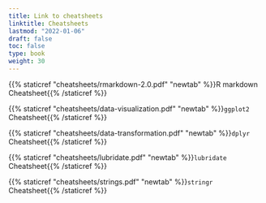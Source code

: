 ```yaml
---
title: Link to cheatsheets
linktitle: Cheatsheets
lastmod: "2022-01-06"
draft: false  
toc: false  
type: book  
weight: 30
---
```



{{% staticref "cheatsheets/rmarkdown-2.0.pdf" "newtab" %}}R markdown Cheatsheet{{% /staticref %}}

{{% staticref "cheatsheets/data-visualization.pdf" "newtab" %}}`ggplot2` Cheatsheet{{% /staticref %}}

{{% staticref "cheatsheets/data-transformation.pdf" "newtab" %}}`dplyr` Cheatsheet{{% /staticref %}}

{{% staticref "cheatsheets/lubridate.pdf" "newtab" %}}`lubridate` Cheatsheet{{% /staticref %}}

{{% staticref "cheatsheets/strings.pdf" "newtab" %}}`stringr` Cheatsheet{{% /staticref %}}